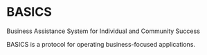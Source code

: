 # BASICS

Business Assistance System for Individual and Community Success

BASICS is a protocol for operating business-focused applications.
